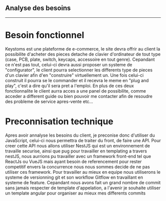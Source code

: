 ## Analyse des besoins
---
# Besoin fonctionnel


 Keystoms est une plateforme de e-commerce, le site devra offrir au client la possibilite d'acheter des pieces detache de clavier d'ordinateur de tout type (case, PCB, plate, switch, keycaps, accessoire en tout genre). Cepandant ce n'est pas tout, celui-ci devra aussi proposer un systeme de "configurator", le client pourra selectionner les differents type de pieces d'un clavier afin d'en "construire" virtuellement un. Une fois celui-ci construit il pourra se le commander et il recevra le meme en "plug and play", c'est a dire qu'il sera pret a l'emploi. En plus de ces deux fonctionnalite le client aurra acces a une panel de possibilite, comme acceder a different guide ou bien pouvoir me contacter afin de resoudre des probleme de service apres-vente etc...





# Preconnisation technique

Apres avoir annalyse les besoins du client, je preconise donc d'utiliser du JavaScript, celui-ci nous permettra de traiter du front, de faire une API.
Pour creer cette API nous allons utiliser NestJS qui est un environnement de travaille securise, ainsi que pug pour travailler en templating a travers nestJS, nous aurrions pu travailler avec un framework front-end tel que ReactJs ou VueJS mais ayant besoin de referencement pour rester competitif envers la concurrence nous nous sommes decide de ne pas utiliser ces framework.
Pour travailler au mieux en equipe nous utiliserons le systeme de versionning git et son workflow Gitflow en travaillant en systeme de feature.
Cepandant nous avons fait un grand nombre de commit sans jamais respecter de template d'appelation, a l'avenir je souhaite utiliser un template angular pour organiser au mieux mes differents commits